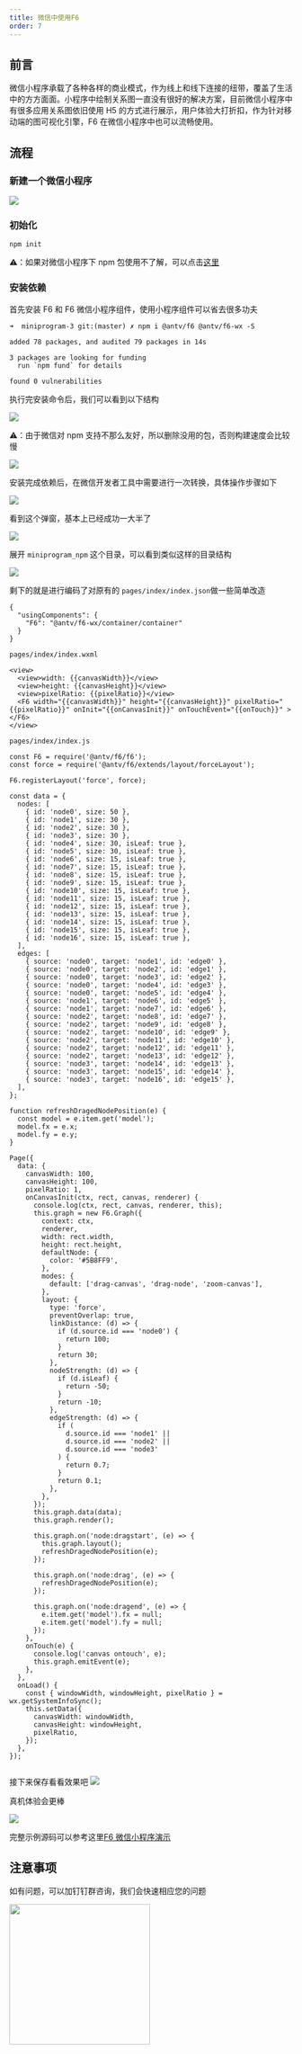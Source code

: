 ```yaml
---
title: 微信中使用F6
order: 7
---
```


## 前言

微信小程序承载了各种各样的商业模式，作为线上和线下连接的纽带，覆盖了生活中的方方面面。小程序中绘制关系图一直没有很好的解决方案，目前微信小程序中有很多应用关系图依旧使用 H5 的方式进行展示，用户体验大打折扣，作为针对移动端的图可视化引擎，F6 在微信小程序中也可以流畅使用。

## 流程

### 新建一个微信小程序

![](https://gw.alipayobjects.com/mdn/rms_5c3b4a/afts/img/A*9YXpSqJ9jAkAAAAAAAAAAAAAARQnAQ)

### 初始化

```
npm init
```

⚠️：如果对微信小程序下 npm 包使用不了解，可以点击[这里](https://developers.weixin.qq.com/miniprogram/dev/devtools/npm.html)

### 安装依赖

首先安装 F6 和 F6 微信小程序组件，使用小程序组件可以省去很多功夫

```
➜  miniprogram-3 git:(master) ✗ npm i @antv/f6 @antv/f6-wx -S

added 78 packages, and audited 79 packages in 14s

3 packages are looking for funding
  run `npm fund` for details

found 0 vulnerabilities

```

执行完安装命令后，我们可以看到以下结构

![](https://gw.alipayobjects.com/mdn/rms_5c3b4a/afts/img/A*corORLwy6egAAAAAAAAAAAAAARQnAQ)

⚠️：由于微信对 npm 支持不那么友好，所以删除没用的包，否则构建速度会比较慢

![](https://gw.alipayobjects.com/mdn/rms_5c3b4a/afts/img/A*9xylQJW57vQAAAAAAAAAAAAAARQnAQ)

安装完成依赖后，在微信开发者工具中需要进行一次转换，具体操作步骤如下

![](https://gw.alipayobjects.com/mdn/rms_5c3b4a/afts/img/A*BsWpT7RSAb4AAAAAAAAAAAAAARQnAQ)

看到这个弹窗，基本上已经成功一大半了

![](https://gw.alipayobjects.com/mdn/rms_5c3b4a/afts/img/A*PTF_T4c-SC0AAAAAAAAAAAAAARQnAQ)

展开 `miniprogram_npm` 这个目录，可以看到类似这样的目录结构

![](https://gw.alipayobjects.com/mdn/rms_5c3b4a/afts/img/A*E4GWR5mrcOIAAAAAAAAAAAAAARQnAQ)

剩下的就是进行编码了对原有的 `pages/index/index.json`做一些简单改造

```
{
  "usingComponents": {
    "F6": "@antv/f6-wx/container/container"
  }
}
```

`pages/index/index.wxml`

```
<view>
  <view>width: {{canvasWidth}}</view>
  <view>height: {{canvasHeight}}</view>
  <view>pixelRatio: {{pixelRatio}}</view>
  <F6 width="{{canvasWidth}}" height="{{canvasHeight}}" pixelRatio="{{pixelRatio}}" onInit="{{onCanvasInit}}" onTouchEvent="{{onTouch}}" ></F6>
</view>
```

`pages/index/index.js`

```
const F6 = require('@antv/f6/f6');
const force = require('@antv/f6/extends/layout/forceLayout');

F6.registerLayout('force', force);

const data = {
  nodes: [
    { id: 'node0', size: 50 },
    { id: 'node1', size: 30 },
    { id: 'node2', size: 30 },
    { id: 'node3', size: 30 },
    { id: 'node4', size: 30, isLeaf: true },
    { id: 'node5', size: 30, isLeaf: true },
    { id: 'node6', size: 15, isLeaf: true },
    { id: 'node7', size: 15, isLeaf: true },
    { id: 'node8', size: 15, isLeaf: true },
    { id: 'node9', size: 15, isLeaf: true },
    { id: 'node10', size: 15, isLeaf: true },
    { id: 'node11', size: 15, isLeaf: true },
    { id: 'node12', size: 15, isLeaf: true },
    { id: 'node13', size: 15, isLeaf: true },
    { id: 'node14', size: 15, isLeaf: true },
    { id: 'node15', size: 15, isLeaf: true },
    { id: 'node16', size: 15, isLeaf: true },
  ],
  edges: [
    { source: 'node0', target: 'node1', id: 'edge0' },
    { source: 'node0', target: 'node2', id: 'edge1' },
    { source: 'node0', target: 'node3', id: 'edge2' },
    { source: 'node0', target: 'node4', id: 'edge3' },
    { source: 'node0', target: 'node5', id: 'edge4' },
    { source: 'node1', target: 'node6', id: 'edge5' },
    { source: 'node1', target: 'node7', id: 'edge6' },
    { source: 'node2', target: 'node8', id: 'edge7' },
    { source: 'node2', target: 'node9', id: 'edge8' },
    { source: 'node2', target: 'node10', id: 'edge9' },
    { source: 'node2', target: 'node11', id: 'edge10' },
    { source: 'node2', target: 'node12', id: 'edge11' },
    { source: 'node2', target: 'node13', id: 'edge12' },
    { source: 'node3', target: 'node14', id: 'edge13' },
    { source: 'node3', target: 'node15', id: 'edge14' },
    { source: 'node3', target: 'node16', id: 'edge15' },
  ],
};

function refreshDragedNodePosition(e) {
  const model = e.item.get('model');
  model.fx = e.x;
  model.fy = e.y;
}

Page({
  data: {
    canvasWidth: 100,
    canvasHeight: 100,
    pixelRatio: 1,
    onCanvasInit(ctx, rect, canvas, renderer) {
      console.log(ctx, rect, canvas, renderer, this);
      this.graph = new F6.Graph({
        context: ctx,
        renderer,
        width: rect.width,
        height: rect.height,
        defaultNode: {
          color: '#5B8FF9',
        },
        modes: {
          default: ['drag-canvas', 'drag-node', 'zoom-canvas'],
        },
        layout: {
          type: 'force',
          preventOverlap: true,
          linkDistance: (d) => {
            if (d.source.id === 'node0') {
              return 100;
            }
            return 30;
          },
          nodeStrength: (d) => {
            if (d.isLeaf) {
              return -50;
            }
            return -10;
          },
          edgeStrength: (d) => {
            if (
              d.source.id === 'node1' ||
              d.source.id === 'node2' ||
              d.source.id === 'node3'
            ) {
              return 0.7;
            }
            return 0.1;
          },
        },
      });
      this.graph.data(data);
      this.graph.render();

      this.graph.on('node:dragstart', (e) => {
        this.graph.layout();
        refreshDragedNodePosition(e);
      });

      this.graph.on('node:drag', (e) => {
        refreshDragedNodePosition(e);
      });

      this.graph.on('node:dragend', (e) => {
        e.item.get('model').fx = null;
        e.item.get('model').fy = null;
      });
    },
    onTouch(e) {
      console.log('canvas ontouch', e);
      this.graph.emitEvent(e);
    },
  },
  onLoad() {
    const { windowWidth, windowHeight, pixelRatio } = wx.getSystemInfoSync();
    this.setData({
      canvasWidth: windowWidth,
      canvasHeight: windowHeight,
      pixelRatio,
    });
  },
});


```

接下来保存看看效果吧 ![](https://gw.alipayobjects.com/mdn/rms_5c3b4a/afts/img/A*HY5-Rq33wMoAAAAAAAAAAAAAARQnAQ)

真机体验会更棒

![](https://gw.alipayobjects.com/mdn/rms_5c3b4a/afts/img/A*gyGjSr9o1QQAAAAAAAAAAAAAARQnAQ)

完整示例源码可以参考这里[F6 微信小程序演示](https://github.com/openwayne/g6-component-wx-demo)

## 注意事项

如有问题，可以加钉钉群咨询，我们会快速相应您的问题 ![]()

<p>
    <img src='https://gw.alipayobjects.com/mdn/rms_5c3b4a/afts/img/A*wEQkTKK9GgMAAAAAAAAAAAAAARQnAQ' style='width:250px;display:inline-block;vertical-align:top;' alt='' />
</p>
